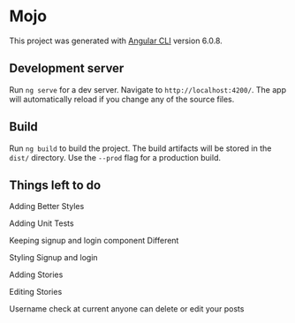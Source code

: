 # Mojo

This project was generated with [Angular CLI](https://github.com/angular/angular-cli) version 6.0.8.

## Development server

Run `ng serve` for a dev server. Navigate to `http://localhost:4200/`. The app will automatically reload if you change any of the source files.


## Build

Run `ng build` to build the project. The build artifacts will be stored in the `dist/` directory. Use the `--prod` flag for a production build.

## Things left to do

Adding Better Styles

Adding Unit Tests

Keeping signup and login component Different

Styling Signup and login

Adding Stories

Editing Stories

Username check at current anyone can delete or edit your posts

